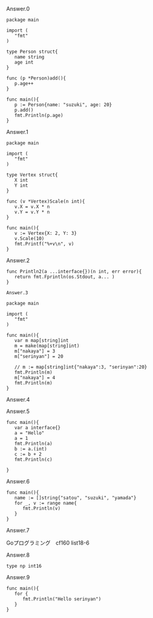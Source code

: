 Answer.0
```go:title
package main
 
import (
   "fmt"
)

type Person struct{
   name string
   age int
}

func (p *Person)add(){
   p.age++
}

func main(){
   p := Person{name: "suzuki", age: 20}
   p.add()
   fmt.Println(p.age)
}
```

Answer.1
```go:title
package main
 
import (
   "fmt"
)

type Vertex struct{
   X int
   Y int
}

func (v *Vertex)Scale(n int){
   v.X = v.X * n
   v.Y = v.Y * n
}

func main(){
   v := Vertex{X: 2, Y: 3}
   v.Scale(10)
   fmt.Printf("%+v\n", v)
}
```
Answer.2

```go:title
func Println2(a ...interface{})(n int, err error){
   return fmt.Fprintln(os.Stdout, a... )
}

Answer.3

package main

import (
   "fmt"
)

func main(){
   var m map[string]int
   m = make(map[string]int)
   m["nakaya"] = 3
   m["serinyan"] = 20

   // m := map[string]int{"nakaya":3, "serinyan":20}
   fmt.Println(m)
   m["nakaya"] = 4
   fmt.Println(m)
}
```
Answer.4



Answer.5
```go:title
func main(){
   var a interface{}
   a = "Hello"
   a = 1
   fmt.Println(a)
   b := a.(int)
   c := b + 2
   fmt.Println(c)

}
```
Answer.6
```go:title
func main(){
   name := []string{"satou", "suzuki", "yamada"}
   for _, v := range name{
      fmt.Println(v)
   }
}
```
Answer.7

Goプログラミング　cf160 list18-6

Answer.8
```go:title
type np int16
```
Answer.9
```go:title
func main(){
   for {
      fmt.Println("Hello serinyan")
   }
}
````
